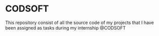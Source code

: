 # CODSOFT
This repository consist of all the source code of my projects that I have been assigned as tasks during my internship @CODSOFT
